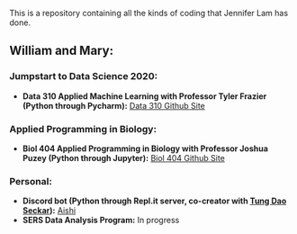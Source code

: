 This is a repository containing all the kinds of coding that Jennifer Lam has done.

## William and Mary:

### Jumpstart to Data Science 2020:
- **Data 310 Applied Machine Learning with Professor Tyler Frazier (Python through Pycharm):** [Data 310 Github Site](https://jlam01.github.io/jlam01-machine-learning/)

### Applied Programming in Biology:
- **Biol 404 Applied Programming in Biology with Professor Joshua Puzey (Python through Jupyter):** [Biol 404 Github Site](https://jlam01.github.io/jlam01-bio/)

### Personal:
- **Discord bot (Python through Repl.it server, co-creator with [Tung Dao Seckar](https://www.linkedin.com/in/dao-seckar/)):** [Aishi](https://ailurose.github.io/aishi/)
- **SERS Data Analysis Program:** In progress

